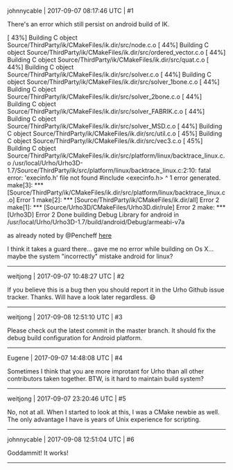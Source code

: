 johnnycable | 2017-09-07 08:17:46 UTC | #1

There's an error which still persist on android build of IK.

[ 43%] Building C object Source/ThirdParty/ik/CMakeFiles/ik.dir/src/node.c.o
[ 44%] Building C object Source/ThirdParty/ik/CMakeFiles/ik.dir/src/ordered_vector.c.o
[ 44%] Building C object Source/ThirdParty/ik/CMakeFiles/ik.dir/src/quat.c.o
[ 44%] Building C object Source/ThirdParty/ik/CMakeFiles/ik.dir/src/solver.c.o
[ 44%] Building C object Source/ThirdParty/ik/CMakeFiles/ik.dir/src/solver_1bone.c.o
[ 44%] Building C object Source/ThirdParty/ik/CMakeFiles/ik.dir/src/solver_2bone.c.o
[ 44%] Building C object Source/ThirdParty/ik/CMakeFiles/ik.dir/src/solver_FABRIK.c.o
[ 44%] Building C object Source/ThirdParty/ik/CMakeFiles/ik.dir/src/solver_MSD.c.o
[ 44%] Building C object Source/ThirdParty/ik/CMakeFiles/ik.dir/src/util.c.o
[ 45%] Building C object Source/ThirdParty/ik/CMakeFiles/ik.dir/src/vec3.c.o
[ 45%] Building C object Source/ThirdParty/ik/CMakeFiles/ik.dir/src/platform/linux/backtrace_linux.c.o
/usr/local/Urho/Urho3D-1.7/Source/ThirdParty/ik/src/platform/linux/backtrace_linux.c:2:10: fatal error: 
      'execinfo.h' file not found
#include <execinfo.h>
         ^
1 error generated.
make[3]: *** [Source/ThirdParty/ik/CMakeFiles/ik.dir/src/platform/linux/backtrace_linux.c.o] Error 1
make[2]: *** [Source/ThirdParty/ik/CMakeFiles/ik.dir/all] Error 2
make[1]: *** [Source/Urho3D/CMakeFiles/Urho3D.dir/rule] Error 2
make: *** [Urho3D] Error 2
Done building Debug Library for android in /usr/local/Urho/Urho3D-1.7/build/android/Debug/armeabi-v7a

as already noted by @Pencheff [here](https://discourse.urho3d.io/t/android-studio-2-3-build-with-gradle/2995?u=johnnycable)

I think it takes a guard there... gave me no error while building on Os X... maybe the system "incorrectly" mistake android for linux?

-------------------------

weitjong | 2017-09-07 10:48:27 UTC | #2

If you believe this is a bug then you should report it in the Urho Github issue tracker. Thanks.
Will have a look later regardless.  😄

-------------------------

weitjong | 2017-09-08 12:51:10 UTC | #3

Please check out the latest commit in the master branch. It should fix the debug build configuration for Android platform.

-------------------------

Eugene | 2017-09-07 14:48:08 UTC | #4

Sometimes I think that you are more improtant for Urho than all other contributors taken together. BTW, is it hard to maintain build system?

-------------------------

weitjong | 2017-09-07 23:20:46 UTC | #5

No, not at all. When I started to look at this, I was a CMake newbie as well. The only advantage I have is years of Unix experience for scripting.

-------------------------

johnnycable | 2017-09-08 12:51:04 UTC | #6

Goddammit! It works!

-------------------------

